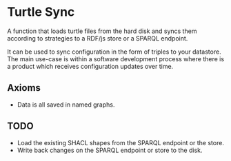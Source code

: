# Turtle Sync

A function that loads turtle files from the hard disk and syncs them according to strategies to a RDF/js store or a SPARQL endpoint.

It can be used to sync configuration in the form of triples to your datastore. The main use-case is within a software development process where there is a product which receives configuration updates over time.

## Axioms

- Data is all saved in named graphs.

## TODO

- Load the existing SHACL shapes from the SPARQL endpoint or the store.
- Write back changes on the SPARQL endpoint or store to the disk.
